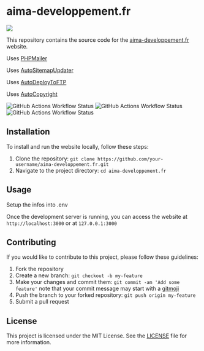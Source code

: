 # aima-developpement.fr

<a href="https://skillicons.dev"><img src="https://skillicons.dev/icons?i=html,css,php,js,svg,git,github,githubactions,figma,vscode"/></a>

This repository contains the source code for the [aima-developpement.fr](https://www.aima-developpement.fr) website.

Uses [PHPMailer](https://github.com/PHPMailer/PHPMailer)

Uses [AutoSitemapUpdater](https://github.com/YoruKiwi/AutoSitemapUpdater)

Uses [AutoDeployToFTP](https://github.com/YoruKiwi/AutoDeployToFTP)

Uses [AutoCopyright](https://github.com/YoruKiwi/AutoCopyright)

![GitHub Actions Workflow Status](https://img.shields.io/github/actions/workflow/status/AIMA-Dev/aima-developpement.fr/sitemap.yml?label=CI-Sitemap)
![GitHub Actions Workflow Status](https://img.shields.io/github/actions/workflow/status/AIMA-Dev/aima-developpement.fr/codeql.yml?label=CI-Security)
![GitHub Actions Workflow Status](https://img.shields.io/github/actions/workflow/status/AIMA-Dev/aima-developpement.fr/deploy.yml?label=CD-Deploy)

## Installation

To install and run the website locally, follow these steps:

1. Clone the repository: `git clone https://github.com/your-username/aima-developpement.fr.git`
2. Navigate to the project directory: `cd aima-developpement.fr`

## Usage

Setup the infos into .env

Once the development server is running, you can access the website at `http://localhost:3000` or at `127.0.0.1:3000` 

## Contributing

If you would like to contribute to this project, please follow these guidelines:

1. Fork the repository
2. Create a new branch: `git checkout -b my-feature`
3. Make your changes and commit them: `git commit -am 'Add some feature'` note that your commit message may start with a [gitmoji](https://gitmoji.dev/)
4. Push the branch to your forked repository: `git push origin my-feature`
5. Submit a pull request

## License

This project is licensed under the MIT License. See the [LICENSE](LICENSE) file for more information.
